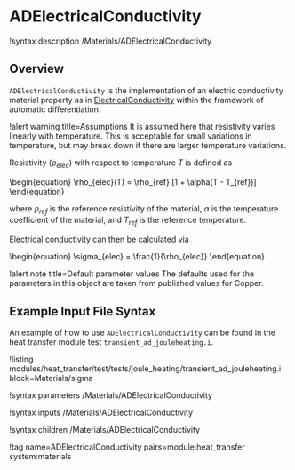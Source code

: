 # ADElectricalConductivity

!syntax description /Materials/ADElectricalConductivity

## Overview

`ADElectricalConductivity` is the implementation of an electric conductivity
material property as in [ElectricalConductivity](ElectricalConductivity.md) within
the framework of automatic differentiation.

!alert warning title=Assumptions
It is assumed here that resistivity varies linearly with temperature. This is
acceptable for small variations in temperature, but may break down if there are
larger temperature variations.

Resistivity ($\rho_{elec}$) with respect to temperature $T$ is defined as

\begin{equation}
  \rho_{elec}(T) = \rho_{ref} [1 + \alpha(T - T_{ref})]
\end{equation}

where $\rho_{ref}$ is the reference resistivity of the material, $\alpha$ is the
temperature coefficient of the material, and $T_{ref}$ is the reference
temperature.

Electrical conductivity can then be calculated via

\begin{equation}
  \sigma_{elec} = \frac{1}{\rho_{elec}}
\end{equation}

!alert note title=Default parameter values
The defaults used for the parameters in this object are taken from published
values for Copper.

## Example Input File Syntax

An example of how to use `ADElectricalConductivity` can be found in the
heat transfer module test `transient_ad_jouleheating.i`.

!listing modules/heat_transfer/test/tests/joule_heating/transient_ad_jouleheating.i block=Materials/sigma

!syntax parameters /Materials/ADElectricalConductivity

!syntax inputs /Materials/ADElectricalConductivity

!syntax children /Materials/ADElectricalConductivity

!tag name=ADElectricalConductivity pairs=module:heat_transfer system:materials
